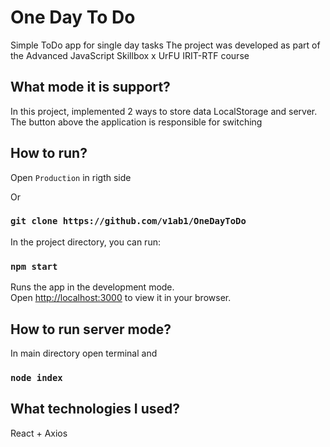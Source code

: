 # One Day To Do

Simple ToDo app for single day tasks
The project was developed as part of the Advanced JavaScript Skillbox x UrFU IRIT-RTF course

## What mode it is support?

In this project, implemented 2 ways to store data LocalStorage and server. The button above the application is responsible for switching

## How to run?

Open `Production` in rigth side

Or

### `git clone https://github.com/v1ab1/OneDayToDo`

In the project directory, you can run:

### `npm start`

Runs the app in the development mode.\
Open [http://localhost:3000](http://localhost:3000) to view it in your browser.

## How to run server mode?

In main directory open terminal and

### `node index`

## What technologies I used?

React + Axios
